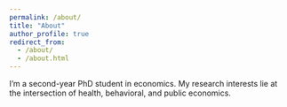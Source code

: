 ```yaml
---
permalink: /about/
title: "About"
author_profile: true
redirect_from: 
  - /about/
  - /about.html
---
```


I’m a second-year PhD student in economics. My research interests lie at the intersection of health, behavioral, and public economics.
